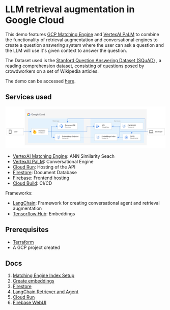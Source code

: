 # LLM retrieval augmentation in Google Cloud

This demo features
[GCP Matching Engine](https://cloud.google.com/vertex-ai/docs/matching-engine/overview) and
[VertexAI PaLM](https://cloud.google.com/vertex-ai/docs/generative-ai/start/quickstarts/api-quickstart)
to combine the functionality of retrieval augmentation and conversational engines
to create a question answering system where the user can ask a question and the
LLM will use it's given context to answer the question.

The Dataset used is the
[Stanford Question Answering Dataset (SQuAD)](https://huggingface.co/datasets/squad)
, a reading comprehension dataset, consisting of questions posed by
crowdworkers on a set of Wikipedia articles.

The demo can be accessed [here](https://llmops-demos-frg.web.app).

## Services used

![Architecture](/web/public/arch.jpg)

- [VertexAI Matching Engine](https://cloud.google.com/vertex-ai/docs/matching-engine/overview): ANN Similarity Seach
- [VertexAI PaLM](https://cloud.google.com/vertex-ai/docs/generative-ai/start/quickstarts/api-quickstart): Conversational Engine
- [Cloud Run](https://cloud.google.com/run): Hosting of the API
- [Firestore](https://cloud.google.com/firestore): Document Database
- [Firebase](https://firebase.google.com): Frontend hosting
- [Cloud Build](https://cloud.google.com/build): CI/CD

Frameworks:

- [LangChain](https://python.langchain.com/): Framework for creating conversational agent and retrieval augmentation
- [Tensorflow Hub](https://www.tensorflow.org/hub):
  Embeddings

## Prerequisites

- [Terraform](https://cloud.google.com/docs/terraform)
- A GCP project created

## Docs

1. [Matching Engine Index Setup](/docs/1_matching_engine.md)
1. [Create embeddings](/docs/2_create_embeddings.md)
1. [Firestore](/docs/3_firestore.md)
1. [LangChain Retriever and Agent](/docs/4_agent.md)
1. [Cloud Run](/docs/5_cloud_run.md)
1. [Firebase WebUI](/docs/6_firebase.md)

